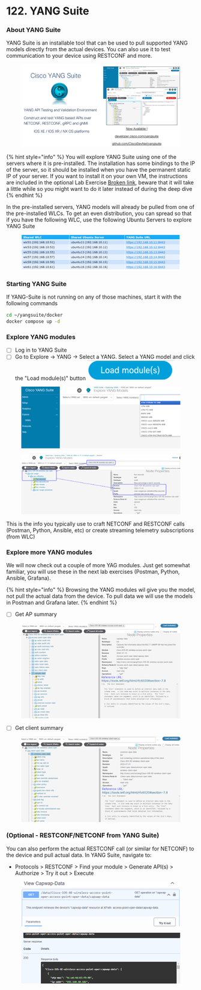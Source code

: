 # 122. YANG Suite

### About YANG Suite

YANG Suite is an installable tool that can be used to pull supported YANG models directly from the actual devices​. You can also use it to test communication to your device using RESTCONF and more.

<figure><img src="../../.gitbook/assets/image (9).png" alt=""><figcaption></figcaption></figure>

{% hint style="info" %}
You will explore YANG Suite using one of the servers where it is pre-installed. The installation has some bindings to the IP of the server, so it should be installed when you have the permanent static IP of your server. If you want to install it on your own VM, the instructions are included in the optional Lab Exercise [Broken link](broken-reference "mention"), beware that it will take a little while so you might want to do it later instead of during the deep dive&#x20;
{% endhint %}

In the pre-installed servers, YANG models will already be pulled from one of the pre-installed WLCs. To get an even distribution, you can spread so that if you have the following WLC, use the following Ubuntu Servers to explore YANG Suite

<figure><img src="../../.gitbook/assets/image (10).png" alt=""><figcaption></figcaption></figure>

### Starting YANG Suite

If YANG-Suite is not running on any of those machines, start it with the following commands

```bash
cd ~/yangsuite/docker
docker compose up -d
```

### Explore YANG modules

* [ ] Log in to YANG Suite
* [ ] Go to Explore -> YANG -> Select a YANG. Select a YANG model and click the "Load module(s)" button <img src="../../.gitbook/assets/image (11).png" alt="" data-size="line">

<div data-full-width="true"><figure><img src="../../.gitbook/assets/image (12).png" alt=""><figcaption></figcaption></figure></div>

<div data-full-width="true"><figure><img src="../../.gitbook/assets/image (13).png" alt=""><figcaption></figcaption></figure></div>

This is the info you typically use to craft NETCONF and RESTCONF calls (Postman, Python, Ansible, etc) or create streaming telemetry subscriptions (from WLC)

### Explore more YANG modules

We will now check out a couple of more YAG modules. Just get somewhat familiar, you will use these in the next lab exercises (Postman, Python, Ansible, Grafana).&#x20;

{% hint style="info" %}
Browsing the YANG modules wil give you the model, not pull the actual data from the device. To pull data we will use the models in Postman and Grafana later.
{% endhint %}

* [ ] Get AP summary

<div data-full-width="true"><figure><img src="../../.gitbook/assets/image (14).png" alt=""><figcaption></figcaption></figure></div>

* [ ] Get client summary

<div data-full-width="true"><figure><img src="../../.gitbook/assets/image (15).png" alt=""><figcaption></figcaption></figure></div>

### (Optional - RESTCONF/NETCONF from YANG Suite)

You can also perform the actual RESTCONF call (or similar for NETCONF) to the device and pull actual data. In YANG Suite, navigate to:

* Protocols > RESTCONF > Find your module > Generate API(s) > Authorize > Try it out > Execute

<figure><img src="../../.gitbook/assets/image (16).png" alt=""><figcaption></figcaption></figure>

<figure><img src="../../.gitbook/assets/image (17).png" alt=""><figcaption></figcaption></figure>

